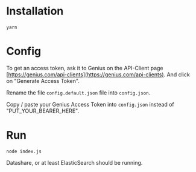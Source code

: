 # Installation

```shell script
yarn
```

# Config
To get an access token, ask it to Genius on the API-Client page [https://genius.com/api-clients](https://genius.com/api-clients).
And click on "Generate Access Token".

Rename the file `config.default.json` file into `config.json`.

Copy / paste your Genius Access Token into `config.json` instead of "PUT_YOUR_BEARER_HERE".


# Run
```shell script
node index.js
```

Datashare, or at least ElasticSearch should be running.
